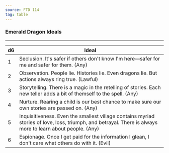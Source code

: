 ```yaml
---
source: FTD 114
tag: table
---
```


### Emerald Dragon Ideals
---
|d6|Ideal|
|----|------------|
|1|Seclusion. It's safer if others don't know I'm here—safer for me and safer for them. (Any)|
|2|Observation. People lie. Histories lie. Even dragons lie. But actions always ring true. (Lawful)|
|3|Storytelling. There is a magic in the retelling of stories. Each new teller adds a bit of themself to the spell. (Any)|
|4|Nurture. Rearing a child is our best chance to make sure our own stories are passed on. (Any)|
|5|Inquisitiveness. Even the smallest village contains myriad stories of love, loss, triumph, and betrayal. There is always more to learn about people. (Any)|
|6|Espionage. Once I get paid for the information I glean, I don't care what others do with it. (Evil)|

